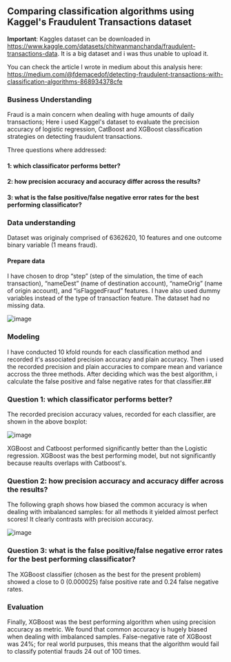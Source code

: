 ## Comparing classification algorithms using Kaggel's Fraudulent Transactions dataset 

**Important**: Kaggles dataset can be downloaded in https://www.kaggle.com/datasets/chitwanmanchanda/fraudulent-transactions-data. It is a big dataset and i was thus unable to upload it.

You can check the article I wrote in medium about this analysis here: https://medium.com/@fdemacedof/detecting-fraudulent-transactions-with-classification-algorithms-868934378cfe

### Business Understanding

Fraud is a main concern when dealing with huge amounts of daily transactions; Here i used Kaggel's dataset to evaluate the precision accuracy of logistic regression, CatBoost and XGBoost classification strategies on detecting fraudulent transactions. 

Three questions where addressed: 

#### 1: which classificator performs better? 
#### 2: how precision accuracy and accuracy differ across the results? 
#### 3: what is the false positive/false negative error rates for the best performing classificator?

### Data understanding

Dataset was originaly comprised of 6362620, 10 features and one outcome binary variable (1 means fraud).

#### Prepare data

I have chosen to drop “step” (step of the simulation, the time of each transaction), “nameDest” (name of destination account), “nameOrig” (name of origin account), and “isFlaggedFraud” features. I have also used dummy variables instead of the type of transaction feature. The dataset had no missing data.

![image](https://user-images.githubusercontent.com/8518620/161754364-af5dcc88-c589-47a8-82b1-7c6200513a58.png)

### Modeling

I have conducted 10 kfold rounds for each classification method and recorded it's associated precision accuracy and plain accuracy. Then i used the recorded precision and plain accuracies to compare mean and variance accross the three methods.
After deciding which was the best algorithm, i calculate the false positive and false negative rates for that classifier.##
### Question 1: which classificator performs better?

The recorded precision accuracy values, recorded for each classifier, are shown in the above boxplot: 

![image](https://user-images.githubusercontent.com/8518620/161754567-17c656e5-168d-4162-8ae6-60ffa097f5b4.png)

XGBoost and Catboost performed significantly better than the Logistic regression. XGBoost was the best performing model, but not significantly because reaults overlaps with Catboost's.

### Question 2: how precision accuracy and accuracy differ across the results? 

The following graph shows how biased the common accuracy is when dealing with imbalanced samples: for all methods it yielded almost perfect scores! It clearly contrasts with precision accuracy. 

![image](https://user-images.githubusercontent.com/8518620/161755169-d7e3d96a-57db-4520-a4fa-47a2f3b73f10.png)

### Question 3: what is the false positive/false negative error rates for the best performing classificator?

The XGBoost classifier (chosen as the best for the present problem) showed a close to 0 (0.000025) false positive rate and 0.24 false negative rates.

### Evaluation

Finally, XGBoost was the best performing algorithm when using precision accuracy as metric. 
We found that common accuracy is hugely biased when dealing with imbalanced samples.
False-negative rate of XGBoost was 24%; for real world purpuses, this means that the algorithm would fail to classify potential frauds 24 out of 100 times.
